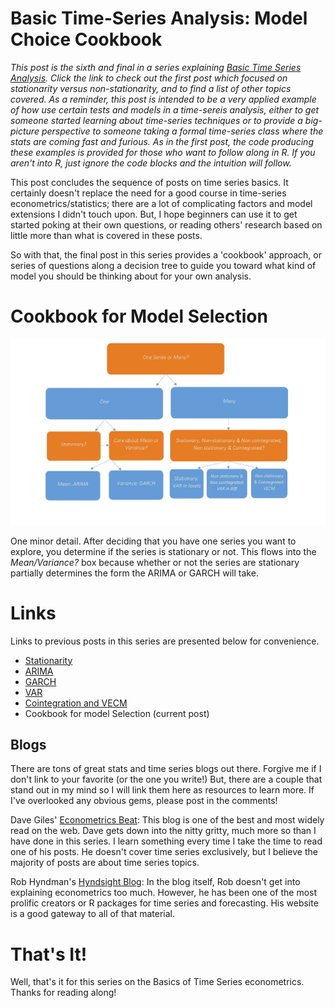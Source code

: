 # Basic Time-Series Analysis: Model Choice Cookbook




*This post is the sixth and final in a series explaining [Basic Time Series Analysis](http://blog.mindymallory.com/2018/01/basic-time-series-analysis-the-game/). Click the link to check out the first post which focused on stationarity versus non-stationarity, and to find a list of other topics covered. As a reminder, this post is intended to be a very applied example of how use certain tests and models in a time-sereis analysis, either to get someone started learning about time-series techniques or to provide a big-picture perspective to someone taking a formal time-series class where the stats are coming fast and furious. As in the first post, the code producing these examples is provided for those who want to follow along in R. If you aren't into R, just ignore the code blocks and the intuition will follow.* 

This post concludes the sequence of posts on time series basics. It certainly doesn't replace the need for a good course in time-series econometrics/statistics; there are a lot of complicating factors and model extensions I didn't touch upon. But, I hope beginners can use it to get started poking at their own questions, or reading others' research based on little more than what is covered in these posts. 

So with that, the final post in this series provides a 'cookbook' approach, or series of questions along a decision tree to guide you toward what kind of model you should be thinking about for your own analysis.

# Cookbook for Model Selection

![](images\cookbook.jpg)

One minor detail. After deciding that you have one series you want to explore, you determine if the series is stationary or not. This flows into the *Mean/Variance?* box because whether or not the series are stationary partially determines the form the ARIMA or GARCH will take.

# Links

Links to previous posts in this series are presented below for convenience. 

+ [Stationarity](http://blog.mindymallory.com/2018/01/basic-time-series-analysis-the-game/)
+ [ARIMA](http://blog.mindymallory.com/2018/01/basic-time-series-analysis-single-equation-models-arima/)
+ [GARCH](http://blog.mindymallory.com/2018/01/basic-time-series-analysis-modeling-volatility-garch/)
+ [VAR](http://blog.mindymallory.com/2018/02/basic-time-series-analysis-the-var-model-explained/)
+ [Cointegration and VECM](http://blog.mindymallory.com/2018/02/basic-time-series-analysis-a-drunk-and-her-dog-explain-cointegration-and-the-vecm-model/)
+ Cookbook for model Selection (current post)

## Blogs

There are tons of great stats and time series blogs out there. Forgive me if I don't link to your favorite (or the one you write!) But, there are a couple that stand out in my mind so I will link them here as resources to learn more. If I've overlooked any obvious gems, please post in the comments!

Dave Giles' [Econometrics Beat](http://davegiles.blogspot.com/): This blog is one of the best and most widely read on the web. Dave gets down into the nitty gritty, much more so than I have done in this series. I learn something every time I take the time to read one of his posts. 
He doesn't cover time series exclusively, but I believe the majority of posts are about time series topics. 

Rob Hyndman's [Hyndsight Blog](https://robjhyndman.com/hyndsight/): In the blog itself, Rob doesn't get into explaining econometrics too much. However, he has been one of the most prolific creators or R packages for time series and forecasting. His website is a good gateway to all of that material.


# That's It!

Well, that's it for this series on the Basics of Time Series econometrics. Thanks for reading along!















